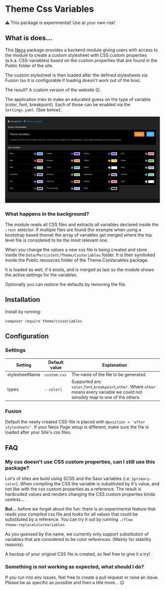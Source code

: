 # Theme Css Variables
⚠️ This package is experimental! Use at your own risk!

## What is does...
This [Neos](https://neos.io) package provides a backend module giving users with access to the module
to create a custom stylesheet with CSS custom properties (a.k.a. CSS-variables) based on the 
custom properties that are found in the Public folder of the site.

The custom stylesheet is then loaded after the defined stylesheets via Fusion (so it is configurable if loading doesn't 
work out of the box). 

The result? A custom version of the website 😉.

The application tries to make an educated guess on the type of variable (color, font, breakpoint).
Each of those can be enabled via the `Settings.yaml`. (See below).

![](Resources/Private/Documentation/Images/Module.png)

### What happens in the background?
The module reads all CSS files and extracts all variables declared inside the `:root` selector.
If multiple files are found (for example when using a bootstrap based theme) the array of variables
get merged where the top level file is considered to be the most relevant one. 

When you change the values a new css file is being created and store inside the `Data/Persistent/Theme/CssVariables` folder.
It is then symlinked inside the Public resources folder of the Theme.CssVariables package.

It is loaded as well, if it exists, and is merged as last so the module shows the active settings
for the variables.

Optionally you can restore the defaults by removing the file.

## Installation

Install by running:
```$bash
composer require theme/cssvariables
```

## Configuration

### Settings
| Setting  | Default value  | Explanation  |
|---|---|---|
|  stylesheetName | `custom.css`  | The name of the file to be generated.  |
|  types | `- color]`  | Supported are: `color`,`font`,`breakpoint`,`other`. Where `other` means every variable we could not sensibly map to one of the others. |

### Fusion
Default the newly created CSS-file is placed with `@position = 'after stylesheets'`. 
If your Neos Page setup is different, make sure the file is loaded after your Site's css files.

## FAQ

### My css doesn't use CSS custom properties, can I still use this package?
Lot's of sites are build using SCSS and the Sass variables (i.e. `$primary-color`). 
When compiling the CSS the variable is substituted by it's value, and not like with the 
css custom properties as a reference. The result is hardcoded values and renders changing
the CSS custom properties kinda useless...

**But...** before we forget about the fun: there is an experimental feature that reads
your compiled css file and looks for all values that could be substituted by a reference.
You can try it out by running `./flow theme:replaceColorVariables`. 

As you guessed by the name, we currently only support substitution of variables that are considered
to be color references. (Mainly for stability reasons).

A backup of your original CSS file is created, so feel free to give it a try!

### Something is not working as expected, what should I do?
If you run into any issues, feel free to create a pull request or raise an issue. Please be as specific as possible and then a litte more... 😉
